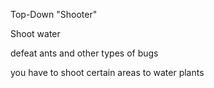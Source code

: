 Top-Down "Shooter"

Shoot water

defeat ants and other types of bugs

you have to shoot certain areas to water plants
